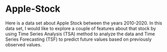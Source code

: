 # Apple-Stock
Here is a data set about Apple Stock between the years 2010-2020. In this data set, I would like to explore a couple of features about that stock by using Time Series Analysis (TSA) method to analyze the data and Time Series Forecasting (TSF) to predict future values based on previously observed values.
